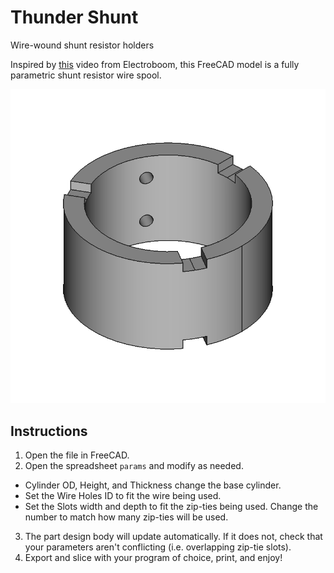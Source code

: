 # Thunder Shunt
Wire-wound shunt resistor holders

Inspired by [this](https://youtu.be/j4u8fl31sgQ) video from Electroboom, this FreeCAD model is a fully parametric shunt resistor wire spool.

![Screenshot of FreeCAD part](./assets/thunder_shunt_model.png)

## Instructions
1. Open the file in FreeCAD.
2. Open the spreadsheet `params` and modify as needed.
  - Cylinder OD, Height, and Thickness change the base cylinder.
  - Set the Wire Holes ID to fit the wire being used.
  - Set the Slots width and depth to fit the zip-ties being used. Change the number to match how many zip-ties will be used.
3. The part design body will update automatically. If it does not, check that your parameters aren't conflicting (i.e. overlapping zip-tie slots).
4. Export and slice with your program of choice, print, and enjoy!
